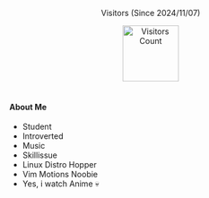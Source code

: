 

<div align="center">

Visitors (Since 2024/11/07)

<img src="https://count.getloli.com/@mycounter?name=mycounter&theme=original-new&padding=7&offset=0&align=top&scale=1&pixelated=1&darkmode=0&num=1" alt="Visitors Count" height="100">

</div>
<br>

 #### About Me

- Student
- Introverted
- Music
- Skillissue
- Linux Distro Hopper
- Vim Motions Noobie
- Yes, i watch Anime 💀
